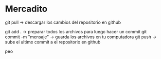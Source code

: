 # Mercadito


git pull -> descargar los cambios del repositorio en github

git add . -> preparar todos los archivos para luego hacer un commit
git commit -m "mensaje" -> guarda los archivos en tu computadora
git push -> sube el ultimo commit a el repositorio en github

peo